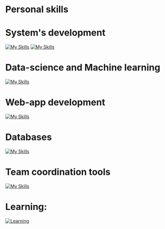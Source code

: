 # Personal skills
# System's development
[![My Skills](https://skillicons.dev/icons?i=java,maven,spring&theme=light)](https://skillicons.dev)
[![My Skills](https://skillicons.dev/icons?i=c,cpp,cs,dotnet&theme=light)](https://skillicons.dev)
# Data-science and Machine learning
[![My Skills](https://skillicons.dev/icons?i=python,pytorch&theme=light)](https://skillicons.dev)
# Web-app development
[![My Skills](https://skillicons.dev/icons?i=js,html,css,vue,nodejs&theme=light)](https://skillicons.dev)
# Databases
[![My Skills](https://skillicons.dev/icons?i=supabase,postgres&theme=light)](https://skillicons.dev)
# Team coordination tools
[![My Skills](https://skillicons.dev/icons?i=git&theme=light)](https://skillicons.dev)


# Learning:
[![Learning](https://skillicons.dev/icons?i=rust,go,solidity&theme=light)](https://skillicons.dev)

<!--
**0x000001A4/0x000001A4** is a ✨ _special_ ✨ repository because its `README.md` (this file) appears on your GitHub profile.

Here are some ideas to get you started:

- 🔭 I’m currently working on ...
- 🌱 I’m currently learning ...
- 👯 I’m looking to collaborate on ...
- 🤔 I’m looking for help with ...
- 💬 Ask me about ...
- 📫 How to reach me: ...
- 😄 Pronouns: ...
- ⚡ Fun fact: ...
-->
